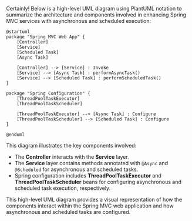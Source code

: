 Certainly! Below is a high-level UML diagram using PlantUML notation to summarize the architecture and components involved in enhancing Spring MVC services with asynchronous and scheduled execution:

```plantuml
@startuml
package "Spring MVC Web App" {
    [Controller]
    [Service]
    [Scheduled Task]
    [Async Task]

    [Controller] --> [Service] : Invoke
    [Service] --> [Async Task] : performAsyncTask()
    [Service] --> [Scheduled Task] : performScheduledTask()
}

package "Spring Configuration" {
    [ThreadPoolTaskExecutor]
    [ThreadPoolTaskScheduler]
    
    [ThreadPoolTaskExecutor] --> [Async Task] : Configure
    [ThreadPoolTaskScheduler] --> [Scheduled Task] : Configure
}

@enduml
```

This diagram illustrates the key components involved:

- The **Controller** interacts with the **Service** layer.
- The **Service** layer contains methods annotated with `@Async` and `@Scheduled` for asynchronous and scheduled tasks.
- Spring configuration includes **ThreadPoolTaskExecutor** and **ThreadPoolTaskScheduler** beans for configuring asynchronous and scheduled task execution, respectively.

This high-level UML diagram provides a visual representation of how the components interact within the Spring MVC web application and how asynchronous and scheduled tasks are configured.